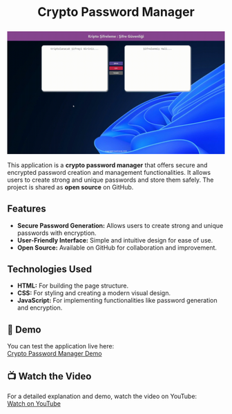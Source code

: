 # <p align="center">Crypto Password Manager</p>

<p align="center">
  <img src="https://github.com/ferdi-ulas/Crypto-password-App/blob/main/Crypto%20Password.gif" alt="Crypto Password App GIF">
</p>

This application is a **crypto password manager** that offers secure and encrypted password creation and management functionalities. It allows users to create strong and unique passwords and store them safely. The project is shared as **open source** on GitHub.

## Features
- **Secure Password Generation:** Allows users to create strong and unique passwords with encryption.
- **User-Friendly Interface:** Simple and intuitive design for ease of use.
- **Open Source:** Available on GitHub for collaboration and improvement.

## Technologies Used
- **HTML:** For building the page structure.
- **CSS:** For styling and creating a modern visual design.
- **JavaScript:** For implementing functionalities like password generation and encryption.

## 🚀 Demo
You can test the application live here:  
[Crypto Password Manager Demo](https://crypto-password-app.vercel.app/)

## 📺 Watch the Video
For a detailed explanation and demo, watch the video on YouTube:  
[Watch on YouTube](https://youtu.be/f7cVmNqGXl8?si=yNMfyjATtwD4Minz)
